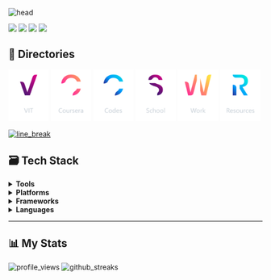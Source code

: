 ![head](https://capsule-render.vercel.app/api?type=waving&color=gradient&text=Hello!&customColorList=12&animation=fadeIn)

<a href="https://www.linkedin.com/in/allenbphilip/"><img src="https://img.shields.io/badge/LinkedIn-0077B5?style=for-the-badge&logo=linkedin&logoColor=white"></a>
<a href="https://github.com/allenalvin333/allenalvin333/raw/master/Assets/Resume.pdf"><img src="https://img.shields.io/badge/Resume-3E41A0?style=for-the-badge&logo=libreoffice&logoColor=white"></a>
<a href="mailto:allenbphilip@gmail.com"><img src="https://img.shields.io/badge/Gmail-CD1A0A?style=for-the-badge&logo=gmail&logoColor=white"></a>
<a href="https://abphilip.com/"><img src="https://img.shields.io/badge/Portfolio-FF7139?style=for-the-badge&logo=Google-domains&logoColor=white"></a>

## 📁 Directories
[<img alt='VIT' src="/Assets/Logo/VIT.png" width="80">](https://github.com/abphilip-vit/)
[<img alt='Coursera' src="/Assets/Logo/Coursera.png" width="80">](https://github.com/abphilip-coursera/)
[<img alt='Codes' src="/Assets/Logo/Codes.png" width="80">](https://github.com/abphilip-codes/)
[<img alt='School' src="/Assets/Logo/School.png" width="80">](https://github.com/abphilip-school/)
[<img alt='Work' src="/Assets/Logo/Work.png" width="80">](https://github.com/abphilip-work/)
[<img alt='Resources' src="/Assets/Logo/Resources.png" width="80">](https://github.com/abphilip-resources/)

<a href="https://github.com/404"><img src="https://user-images.githubusercontent.com/73097560/115834477-dbab4500-a447-11eb-908a-139a6edaec5c.gif" alt="line_break"></a>

## 🗃️ Tech Stack
<details>
  <summary><b>Tools</b></summary><br/>
  <p>
    <img alt="Git" src="https://img.shields.io/badge/Git-%23F05032.svg?&style=for-the-badge&logo=git&logoColor=white"/>
    <img alt="Docker" src="https://img.shields.io/badge/Docker-%232496ED.svg?&style=for-the-badge&logo=docker&logoColor=white"/> 
    <img alt="Adobe CC" src="https://img.shields.io/badge/Adobe%20CC-%23DA1F26.svg?&style=for-the-badge&logo=Adobe-creative-cloud&logoColor=white"/>
    <img alt="Anaconda" src="https://img.shields.io/badge/Anaconda-%2344A833.svg?&style=for-the-badge&logo=anaconda&logoColor=white"/>
    <img alt="VS Code" src="https://img.shields.io/badge/VS%20Code-%23007ACC.svg?&style=for-the-badge&logo=VisualStudioCode&logoColor=white"/>
    <img alt="Postman" src="https://img.shields.io/badge/Postman-%23FF6C37.svg?&style=for-the-badge&logo=Postman&logoColor=white"/>
    <img alt="Arduino" src="https://img.shields.io/badge/Arduino-%2300979D.svg?&style=for-the-badge&logo=arduino&logoColor=white"/>
    <img alt="LabView" src="https://img.shields.io/badge/LabView-%23FFDB00.svg?&style=for-the-badge&logo=Labview&logoColor=black"/>
  </p>
</details>
<details>
  <summary><b>Platforms</b></summary><br/>
  <p>
    <img alt="Firebase" src="https://img.shields.io/badge/Firebase-%23FFCA28?style=for-the-badge&logo=firebase&logoColor=black"/>
    <img alt="GCP" src="https://img.shields.io/badge/Google%20Cloud-%234285F4.svg?&style=for-the-badge&logo=googlecloud&logoColor=white"/>
    <img alt="Cloudflare" src="https://img.shields.io/badge/Cloudflare-%23F38020.svg?&style=for-the-badge&logo=Cloudflare&logoColor=white"/>  
    <img alt="AWS" src="https://img.shields.io/badge/Amazon%20Web%20Services-%23232F3E.svg?&style=for-the-badge&logo=amazonaws&logoColor=white"/>
    <img alt="Azure" src="https://img.shields.io/badge/Microsoft%20Azure-%230078D4?style=for-the-badge&logo=microsoftazure&logoColor=white"/>
    <img alt="NodeRED" src="https://img.shields.io/badge/NodeRed-%238F0000.svg?&style=for-the-badge&logo=node-red&logoColor=white"/>
    <img alt="PowerBI" src="https://img.shields.io/badge/PowerBI-%23F2C811.svg?&style=for-the-badge&logo=Powerbi&logoColor=black"/>
  </p>
</details>
<details>
  <summary><b>Frameworks</b></summary><br/>
  <p>
    <img alt="PySpark" src="https://img.shields.io/badge/Spark-%23E25A1C.svg?&style=for-the-badge&logo=apachespark&logoColor=white"/>
    <img alt="Bootstrap" src="https://img.shields.io/badge/Bootstrap-%23371651.svg?&style=for-the-badge&logo=bootstrap&logoColor=white"/>
    <img alt="ReactJS" src="https://img.shields.io/badge/ReactJS-%2361DAFB.svg?&style=for-the-badge&logo=react&logoColor=black"/>
    <img alt="MongoDB" src="https://img.shields.io/badge/MongoDB-%2347A248.svg?&style=for-the-badge&logo=mongodb&logoColor=white"/>
    <img alt="TF" src="https://img.shields.io/badge/TensorFlow-%23FF6F00.svg?&style=for-the-badge&logo=tensorflow&logoColor=white"/>
    <img alt="PyTorch" src="https://img.shields.io/badge/PyTorch-%23EE4C2C.svg?&style=for-the-badge&logo=pytorch&logoColor=white"/>
    <img alt="GraphQL" src="https://img.shields.io/badge/GraphQL-%23311C87.svg?&style=for-the-badge&logo=GraphQL&logoColor=white"/>    
    <img alt="Scikit" src="https://img.shields.io/badge/ScikitLearn-%23F7931E.svg?&style=for-the-badge&logo=scikit-learn&logoColor=white"/>
  </p>
</details>
<details>
  <summary><b>Languages</b></summary><br/>
  <p>
    <img alt="Python" src="https://img.shields.io/badge/Python-%233776AB.svg?&style=for-the-badge&logo=python&logoColor=white"/>
    <img alt="HTML" src="https://img.shields.io/badge/HTML-%23E34F26.svg?&style=for-the-badge&logo=html5&logoColor=white"/>
    <img alt="CSS" src="https://img.shields.io/badge/CSS-%231572B6.svg?&style=for-the-badge&logo=css3&logoColor=white"/>
    <img alt="JS" src ="https://img.shields.io/badge/Javascript-%23F7DF1E.svg?&style=for-the-badge&logo=javascript&logoColor=black"/>
    <img alt="C++" src="https://img.shields.io/badge/C++-%2300599C.svg?&style=for-the-badge&logo=c%2B%2B&logoColor=white"/>
    <img alt="SQL" src="https://img.shields.io/badge/SQL-%234479A1.svg?&style=for-the-badge&logo=MySQL&logoColor=white"/>
    <img alt="Shell" src="https://img.shields.io/badge/Powershell-%234D4D4D.svg?&style=for-the-badge&logo=windows%20terminal&logoColor=white"/>
    <img alt="BASH" src="https://img.shields.io/badge/BASH-%234EAA25.svg?&style=for-the-badge&logo=gnubash&logoColor=white"/>   
    <img alt="Java" src="https://img.shields.io/badge/Java-%23007396.svg?&style=for-the-badge&logo=spring&logoColor=white"/>
  </p>
</details>

---

## 📊 My Stats
<img src="https://komarev.com/ghpvc/?username=allenalvin333&label=Profile%20views&color=12171f&style=flat" alt="profile_views"/>
<img height="180em" src="https://github-readme-streak-stats.herokuapp.com/?user=allenalvin333&theme=react&hide_border=true&background=000000/" alt="github_streaks"/>